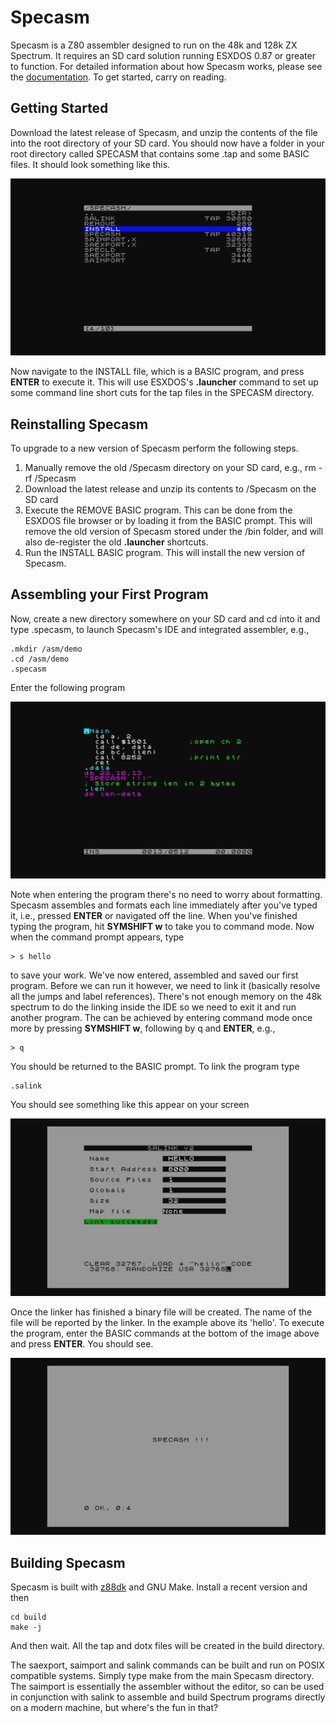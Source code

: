 # Specasm

Specasm is a Z80 assembler designed to run on the 48k and 128k ZX Spectrum.  It requires an SD card solution running ESXDOS 0.87 or greater to function.  For detailed information about how Specasm works, please see the [documentation](https://github.com/markdryan/specasm/blob/master/docs/specasm.md).  To get started, carry on reading.

## Getting Started

Download the latest release of Specasm, and unzip the contents of the file into the root directory of your SD card.  You should now have a folder in your root directory called SPECASM that contains some .tap and some BASIC files.  It should look something like this.

![Installing](/docs/install.png)

Now navigate to the INSTALL file, which is a BASIC program, and press **ENTER** to execute it.  This will use ESXDOS's **.launcher** command to set up some command line short cuts for the tap files in the SPECASM directory.

## Reinstalling Specasm

To upgrade to a new version of Specasm perform the following steps.

1. Manually remove the old /Specasm directory on your SD card, e.g., rm -rf /Specasm
2. Download the latest release and unzip its contents to /Specasm on the SD card
3. Execute the REMOVE BASIC program.  This can be done from the ESXDOS file browser or by loading it from the BASIC prompt.  This will remove the old version of Specasm stored under the /bin folder, and will also de-register the old **.launcher** shortcuts.
4. Run the INSTALL BASIC program.  This will install the new version of Specasm.

## Assembling your First Program

Now, create a new directory somewhere on your SD card and cd into it and type .specasm, to launch Specasm's IDE and integrated assembler, e.g.,


```
.mkdir /asm/demo
.cd /asm/demo
.specasm
```

Enter the following program

![Hello Specasm](/docs/specasm.png)

Note when entering the program there's no need to worry about formatting.  Specasm assembles and formats each line immediately after you've typed it, i.e., pressed **ENTER** or navigated off the line.  When you've finished typing the program, hit **SYMSHIFT w** to take you to command mode.  Now when the command prompt appears, type

```
> s hello
```

to save your work.  We've now entered, assembled and saved our first program.  Before we can run it however, we need to link it (basically resolve all the jumps and label references).  There's not enough memory on the 48k spectrum to do the linking inside the IDE so we need to exit it and run another program.  The can be achieved by entering command mode once more by pressing **SYMSHIFT w**, following by q and **ENTER**, e.g.,

```
> q
```

You should be returned to the BASIC prompt.  To link the program type

```
.salink
```

You should see something like this appear on your screen

![Hello Specasm](/docs/salink.png)

Once the linker has finished a binary file will be created.  The name of the file will be reported by the linker.  In the example above its 'hello'.  To execute the program, enter the BASIC commands at the bottom of the image above and press **ENTER**.  You should see.

![Hello Specasm](/docs/hello.png)

## Building Specasm

Specasm is built with [z88dk](https://github.com/z88dk/z88dk) and GNU Make.  Install a recent version and then

```
cd build
make -j
```

And then wait.   All the tap and dotx files will be created in the build directory.

The saexport, saimport and salink commands can be built and run on POSIX compatible systems.  Simply type make from the main Specasm directory.  The saimport is essentially the assembler without the editor, so can be used in conjunction with salink to assemble and build Spectrum programs directly on a modern machine, but where's the fun in that?





